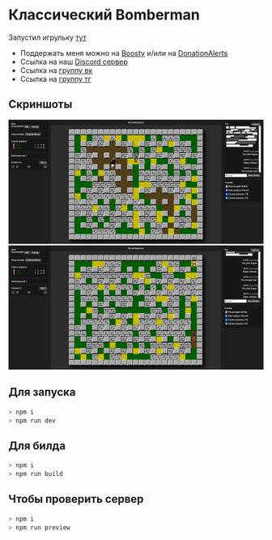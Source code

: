 # Классический Bomberman

Запустил игрульку [тут](https://openbomber.ru)

- Поддержать меня можно на [Boosty](https://boosty.to/vic_dev) и/или на [DonationAlerts](https://www.donationalerts.com/r/promise")
- Ссылка на наш [Discord сервер](https://discord.gg/gwh58DTe)
- Ссылка на [группу вк](https://vk.com/openbomber)
- Ссылка на [группу тг]("https://t.me/gameopenbomber)

## Скриншоты
![](screen/image1.png)
![](screen/image2.png)

## Для запуска 
```bash
> npm i
> npm run dev
```

## Для билда
```bash
> npm i
> npm run build
```

## Чтобы проверить сервер
```bash
> npm i
> npm run preview
```
